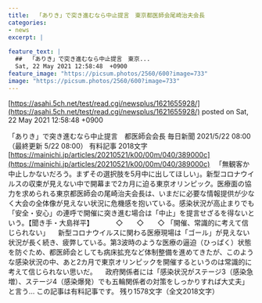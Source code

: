 ```yaml
---
title:  「ありき」で突き進むなら中止提言　東京都医師会尾崎治夫会長  
categories:
- news
excerpt: |
  
feature_text: |
  ##  「ありき」で突き進むなら中止提言　東京...
  Sat, 22 May 2021 12:58:48  +0900
feature_image: "https://picsum.photos/2560/600?image=733"
image: "https://picsum.photos/2560/600?image=733"
---
```


[https://asahi.5ch.net/test/read.cgi/newsplus/1621655928/](https://asahi.5ch.net/test/read.cgi/newsplus/1621655928/)
posted on Sat, 22 May 2021 12:58:48  +0900

<!--more-->

「ありき」で突き進むなら中止提言　都医師会会長 毎日新聞 2021/5/22 08:00（最終更新 5/22 08:00） 有料記事 2018文字 [https://mainichi.jp/articles/20210521/k00/00m/040/389000c](https://mainichi.jp/articles/20210521/k00/00m/040/389000c) 　「無観客か中止しかないだろう。まずその選択肢を5月中に出してほしい」。新型コロナウイルスの収束が見えない中で開幕まで2カ月に迫る東京オリンピック。医療面の協力を求められる東京都医師会の尾崎治夫会長は、いまだに必要な情報提供が少なく大会の全体像が見えない状況に危機感を抱いている。感染状況が高止まりでも「安全・安心」の連呼で開催に突き進む場合は「中止」を提言せざるを得ないという。【聞き手・大島祥平】 　　　◇　　◇　　◇ 「開催、常識的に考えて信じられない」 　新型コロナウイルスに関わる医療現場は「ゴール」が見えない状況が長く続き、疲弊している。第3波時のような医療の逼迫（ひっぱく）状態を防ぐため、都医師会としても病床拡充など体制整備を進めてきたが、このような感染状況の中、あと2カ月で東京オリンピックを開催するというのは常識的に考えて信じられない思いだ。 　政府関係者には「感染状況がステージ3（感染急増）、ステージ4（感染爆発）でも五輪関係者の対策をしっかりすれば大丈夫」と言う… この記事は有料記事です。 残り1578文字（全文2018文字）
